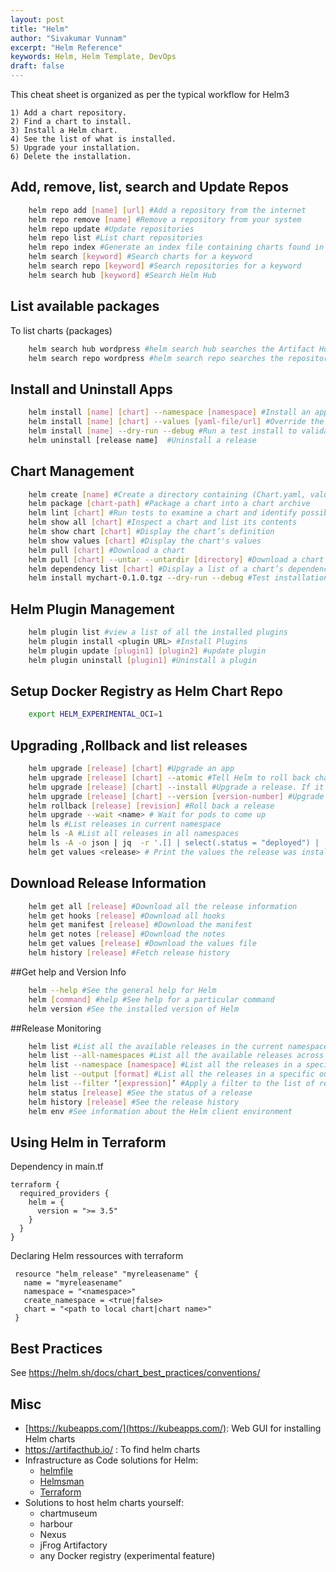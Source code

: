 ```yaml
---
layout: post
title: "Helm"
author: "Sivakumar Vunnam"
excerpt: "Helm Reference"
keywords: Helm, Helm Template, DevOps
draft: false
---
```


This cheat sheet is organized as per the typical workflow for Helm3

```
1) Add a chart repository.
2) Find a chart to install.
3) Install a Helm chart.
4) See the list of what is installed.
5) Upgrade your installation.
6) Delete the installation.
```

## Add, remove, list, search and Update Repos
```sh
    helm repo add [name] [url] #Add a repository from the internet
    helm repo remove [name] #Remove a repository from your system
    helm repo update #Update repositories
    helm repo list #List chart repositories
    helm repo index #Generate an index file containing charts found in the current directory
    helm search [keyword] #Search charts for a keyword
    helm search repo [keyword] #Search repositories for a keyword
    helm search hub [keyword] #Search Helm Hub
```

## List available packages
To list charts (packages)
```sh
    helm search hub wordpress #helm search hub searches the Artifact Hub
    helm search repo wordpress #helm search repo searches the repositories that you have added to your local helm client (with helm repo add)
```

## Install and Uninstall Apps 
```sh
    helm install [name] [chart] --namespace [namespace] #Install an app in a specific namespace
    helm install [name] [chart] --values [yaml-file/url] #Override the default values with those specified in a file of your choice
    helm install [name] --dry-run --debug #Run a test install to validate and verify the chart
    helm uninstall [release name]  #Uninstall a release 
```

## Chart Management
```sh
    helm create [name] #Create a directory containing (Chart.yaml, values.yaml,charts/ and templates/)
    helm package [chart-path] #Package a chart into a chart archive
    helm lint [chart] #Run tests to examine a chart and identify possible issues
    helm show all [chart] #Inspect a chart and list its contents
    helm show chart [chart] #Display the chart’s definition
    helm show values [chart] #Display the chart's values
    helm pull [chart] #Download a chart
    helm pull [chart] --untar --untardir [directory] #Download a chart and extract the archive’s contents into a directory
    helm dependency list [chart] #Display a list of a chart’s dependencies
    helm install mychart-0.1.0.tgz --dry-run --debug #Test installation
```

## Helm Plugin Management
```sh
    helm plugin list #view a list of all the installed plugins 
    helm plugin install <plugin URL> #Install Plugins
    helm plugin update [plugin1] [plugin2] #update plugin
    helm plugin uninstall [plugin1] #Uninstall a plugin
```
## Setup Docker Registry as Helm Chart Repo
```sh
    export HELM_EXPERIMENTAL_OCI=1
```

## Upgrading ,Rollback and list releases
```sh
    helm upgrade [release] [chart] #Upgrade an app
    helm upgrade [release] [chart] --atomic #Tell Helm to roll back changes if the upgrade fails
    helm upgrade [release] [chart] --install #Upgrade a release. If it does not exist on the system, install it
    helm upgrade [release] [chart] --version [version-number] #Upgrade to a version other than the latest one
    helm rollback [release] [revision] #Roll back a release
    helm upgrade --wait <name> # Wait for pods to come up
    helm ls #List releases in current namespace
    helm ls -A #List all releases in all namespaces
    helm ls -A -o json | jq  -r '.[] | select(.status = "deployed") | .name' #Find releases in unexpected state
    helm get values <release> # Print the values the release was installed with
```
## Download Release Information
```sh
    helm get all [release] #Download all the release information
    helm get hooks [release] #Download all hooks
    helm get manifest [release] #Download the manifest
    helm get notes [release] #Download the notes
    helm get values [release] #Download the values file
    helm history [release] #Fetch release history
```
##Get help and Version Info 
```sh
    helm --help #See the general help for Helm
    helm [command] #help #See help for a particular command
    helm version #See the installed version of Helm
```

##Release Monitoring 
```sh
    helm list #List all the available releases in the current namespace
    helm list --all-namespaces #List all the available releases across all namespaces
    helm list --namespace [namespace] #List all the releases in a specific namespace
    helm list --output [format] #List all the releases in a specific output format
    helm list --filter ‘[expression]’ #Apply a filter to the list of releases using regular (Pearl compatible) expressions
    helm status [release] #See the status of a release
    helm history [release] #See the release history
    helm env #See information about the Helm client environment
```

## Using Helm in Terraform

Dependency in main.tf

    terraform {
      required_providers {
        helm = {
          version = ">= 3.5"
        }
      }
    }

Declaring Helm ressources with terraform

     resource "helm_release" "myreleasename" {
       name = "myreleasename"
       namespace = "<namespace>"
       create_namespace = <true|false>
       chart = "<path to local chart|chart name>"
     }

## Best Practices

See https://helm.sh/docs/chart_best_practices/conventions/


## Misc

- [https://kubeapps.com/](https://kubeapps.com/): Web GUI for installing Helm charts
- https://artifacthub.io/ : To find helm charts 
- Infrastructure as Code solutions for Helm:
   - [helmfile](https://github.com/roboll/helmfile)
   - [Helmsman](https://github.com/Praqma/helmsman)
   - [Terraform](https://github.com/hashicorp/terraform-provider-helm)
- Solutions to host helm charts yourself:
   - chartmuseum
   - harbour
   - Nexus
   - jFrog Artifactory
   - any Docker registry (experimental feature)
